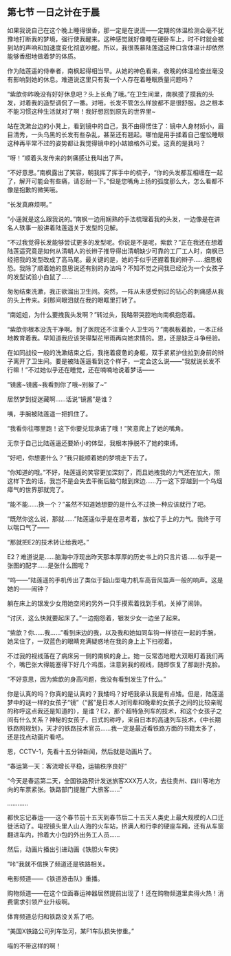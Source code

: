 ## 第七节 一日之计在于晨
如果我说自己在这个晚上睡得很香，那一定是在说谎——定期的体温检测会毫不犹豫地打断我的梦境，强行使我醒来。这种感觉就好像睡在硬卧车上，时不时就会被到站的声响和加速度变化彻底吵醒。所以，我很羡慕陆莲遥这种口含体温计却依然能够香甜地做着梦的体质。

作为陆莲遥的侍奉者，南枫起得相当早。从她的神色看来，夜晚的体温检查丝毫没有影响到她的休息。难道说这里只有我一个人存在着睡眠质量问题吗？

“紫歆你昨晚没有好好休息吧？头上长角了哦。”在卫生间里，南枫摸了摸我的头发，对着我的造型调侃了一番。对哦，长发不管怎么样放都不是很舒服。总之根本不能习惯这种生活就对了啊！我好想回到原先的世界里~

站在洗漱台边的小凳上，看到镜中的自己，我不由得愣住了：镜中人身材娇小，眉目清秀，一头乌黑的长发有些杂乱，甚至还有翘起。哪怕是用手揉着自己惺忪睡眼这种再平常不过的姿势都让我觉得镜中的小姑娘格外可爱。这真的是我吗？

“呀！”顺着头发传来的刺痛感让我叫出了声。

“不好意思。”南枫露出了笑容，朝我挥了挥手中的梳子，“你的头发都互相缠在一起了，解开可能会有些痛，请忍耐一下。”但是您嘴角上扬的弧度那么大，怎么看都不像是抱歉的微笑哦。

“长发真麻烦啊。”

“小遥就是这么跟我说的。”南枫一边用娴熟的手法梳理着我的头发，一边像是在讲名人轶事一般讲着陆莲遥关于发型的见解。

“不过我觉得长发能够尝试更多的发型呢。你说是不是呢，紫歆？”正在我还在想着陆莲遥究竟是如何从清朝人的长辫子推导得出清朝缺少可靠的工厂工人时，南枫已经把我的发型改成了高马尾。最关键的是，她的手似乎还握着我的辫子……细思极恐。我除了顺着她的意思说还有别的办法吗？不知不觉之间我已经沦为一个女孩子的发型试验小白鼠了……

匆匆结束洗漱，我正欲溜出卫生间。突然，一阵从未感受到过的钻心的刺痛感从我的头上传来。刹那间眼泪就在我的眼眶里打转了。

“南姐姐，为什么要拽我头发啊？”转过头，我略带哭腔地向南枫抱怨着。

“紫歆你根本没洗干净啊。到了医院还不注重个人卫生吗？”南枫板着脸，一本正经地教育着我。早知道我应该哭得梨花带雨再向她求情的。恩，还是缺乏斗争经验。

在如同战役一般的洗漱结束之后，我拖着疲惫的身躯，双手紧紧护住拉到身前的辫子离开了卫生间。要是被陆莲遥看到这个样子，一定会这么说——“我就说长发不行嘛！”不过她似乎还在睡觉，还在喃喃地说着梦话——

“镜酱~镜酱~我看到你了哦~别躲了~”

居然梦到捉迷藏啊……话说“镜酱”是谁？

咦，手腕被陆莲遥一把抓住了。

“我看你往哪里跑！这下你要兑现承诺了哦！”笑意爬上了她的嘴角。

无奈于自己比陆莲遥还要娇小的体型，我根本挣脱不了她的束缚。

“好吧，你想要什么？”我只能顺着她的梦境走下去了。

“你知道的哦。”不好，陆莲遥的笑容更加深刻了，而且她拽我的力气还在加大，照这样下去的话，我岂不是会失去平衡后脑勺敲到床边……万一这下穿越到一个乌烟瘴气的世界那就完了。

“能不能……换一个？”虽然不知道她想要的是什么不过换一种应该就行了吧。

“既然你这么说，那就……”陆莲遥似乎是在思考着，放松了手上的力气。我终于可以喘口气了——

“那就把E2的技术转让给我吧。”

E2？难道说是……脑海中浮现出昨天那本厚厚的历史书上的只言片语……似乎是一张图的配字……是张什么图呢？

“呜——”陆莲遥的手机传出了类似于韶山型电力机车高音风笛声一般的响声。这是她的——闹钟？

躺在床上的银发少女用她空闲的另外一只手摸索着找到手机，关掉了闹钟。

“讨厌，这么快就要起床了。”一边抱怨着，银发少女一边坐了起来。

“紫歆？你……我……”看到床边的我，以及我和她如同车钩一样锁在一起的手腕，她呆住了，一双蓝色的眼睛充满疑惑地在我的身上上下扫视着。

不过我的视线落在了病床另一侧的南枫的身上。她一反常态地瞪大双眼盯着我们两个，嘴巴张大得能塞得下好几个鸡蛋。注意到我的视线，随即恢复了那副扑克脸。

“不好意思，因为紫歆的身高问题，我没有看到发生了什么。”

你是认真的吗？你真的是认真的？我矮吗？好吧我承认我是有点矮。但是，陆莲遥梦中的谜一样的女孩子“镜”（“酱”是日本人对同辈和晚辈的女孩子之间的比较亲昵的称呼这点我还是知道的），是谁？E2，那个超特急列车的技术，和这个女孩子之间有什么关系？神秘的女孩子，日式的称呼，来自日本的高速列车技术，《中长期铁路网规划》，天才的铁路技术官员……我一定是最近看铁路方面的书籍太多了，还是找点动画片看吧。

恩，CCTV-1，先看十五分钟新闻，然后就是动画片了。

“春运第一天：客流增长平稳，运输秩序良好”

“今天是春运第二天，全国铁路预计发送旅客XXX万人次，去往贵州、四川等地方向的车票紧张。铁路部门提醒广大旅客……”

…………

都快忘记春运——这个春节前十五天到春节后二十五天人类史上最大规模的人口迁徙活动了。电视镜头里人山人海的火车站，挤满人和行李的硬座车厢，还有从车窗翻进车内，拎着大小包的外出务工人员……

然后，动画片播出引进动画《铁胆火车侠》

“咔”我就不信换了频道还是铁路相关。

电影频道——《铁道游击队》重播。

购物频道——在这个位面春运神器居然提前出现了！还在购物频道里卖得火热！消费需求引领产业升级啊。

体育频道总归和铁路没关系了吧。

“美国X铁路公司列车坠河，某F1车队损失惨重。”

喵的不带这样的啊！